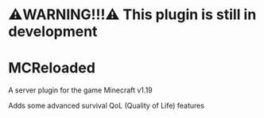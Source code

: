 # ⚠️WARNING!!!⚠️ This plugin is still in development

# MCReloaded
A server plugin for the game Minecraft v1.19

Adds some advanced survival QoL (Quality of Life) features 

